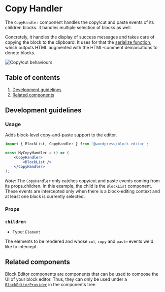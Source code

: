# Copy Handler

The `CopyHandler` component handles the copy/cut and paste events of its children blocks. It handles multiple selection of blocks as well.

Concretely, it handles the display of success messages and takes care of copying the block to the clipboard. It uses for that the [serialize function](https://github.com/WordPress/gutenberg/blob/master/packages/blocks/src/api/serializer.js), which outputs HTML augmented with the HTML-comment demarcations to denote blocks.


![Copy/cut behaviours](https://user-images.githubusercontent.com/150562/81698101-6e341d80-945d-11ea-9bfb-b20781f55033.gif)

## Table of contents

1. [Development guidelines](#development-guidelines)
2. [Related components](#related-components)

## Development guidelines

### Usage

Adds block-level copy-and-paste support to the editor.

```jsx
import { BlockList, CopyHandler } from '@wordpress/block-editor';

const MyCopyHandler = () => (
	<CopyHandler>
		<BlockList />
	</CopyHandler>
);
```

_Note:_ The `CopyHandler` only catches copy/cut and paste events coming from its props.children. In this example, the child is the `BlockList` component. These events are intercepted only when there is a block-editing context and at least one block is currently selected.

### Props

### `children`

-  Type: `Element`

The elements to be rendered and whose `cut`, `copy` and `paste` events we'd like to intercept.

## Related components

Block Editor components are components that can be used to compose the UI of your block editor. Thus, they can only be used under a [`BlockEditorProvider`](https://github.com/WordPress/gutenberg/blob/master/packages/block-editor/src/components/provider/README.md) in the components tree.
